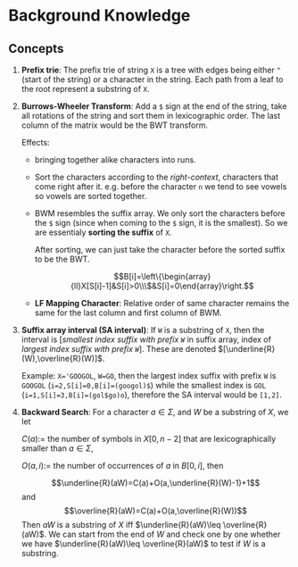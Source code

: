 # Background Knowledge

## Concepts

1. **Prefix trie**: The prefix trie of string `X` is a tree with edges being either `^` (start of the string) or a character in the string. Each path from a leaf to the root represent a substring of `X`.

1. **Burrows-Wheeler Transform**: Add a `$` sign at the end of the string, take all rotations of the string and sort them in lexicographic order. The last column of the matrix would be the BWT transform.

   Effects:
   - bringing together alike characters into runs.
   - Sort the characters according to the *right-context*, characters that come right after it. e.g. before the character `n` we tend to see vowels so vowels are sorted together.
   - BWM resembles the suffix array. We only sort the characters before the `$` sign (since when coming to the `$` sign, it is the smallest). So we are essentialy **sorting the suffix** of `X`.

     After sorting, we can just take the character before the sorted suffix to be the BWT.

     $$B[i]=\left\{\begin{array}{ll}X[S[i]-1]&S[i]>0\\\$&S[i]=0\end{array}\right.$$

   - **LF Mapping Character**: Relative order of same character remains the same for the last column and first column of BWM.

1. **Suffix array interval (SA interval)**: If `W` is a substring of `X`, then the interval is \[*smallest index suffix with prefix `W`* in suffix array, index of *largest index suffix with prefix `W`*\]. These are denoted $[\underline{R}(W),\overline{R}(W)]$.

   Example: `X='GOOGOL`, `W=GO`, then the largest index suffix with prefix `W` is `GOOGOL` (`i=2,S[i]=0,B[i]=(googol)$`) while the smallest index is `GOL` (`i=1,S[i]=3,B[i]=(gol$go)o`), therefore the SA interval would be `[1,2]`.

1. **Backward Search**: For a character $a\in\Sigma$, and $W$ be a substring of $X$, we let

   $C(a):=$ the number of symbols in $X[0,n-2]$ that are lexicographically smaller than $a\in\Sigma$,

   $O(a,i):=$ the number of occurrences of $a$ in $B[0,i]$, then

   $$\underline{R}(aW)=C(a)+O(a,\underline{R}(W)-1)+1$$
   and
   $$\overline{R}(aW)=C(a)+O(a,\overline{R}(W))$$
   Then $aW$ is a substring of $X$ iff $\underline{R}(aW)\leq \overline{R}(aW)$. We can start from the end of $W$ and check one by one whether we have $\underline{R}(aW)\leq \overline{R}(aW)$ to test if $W$ is a substring.